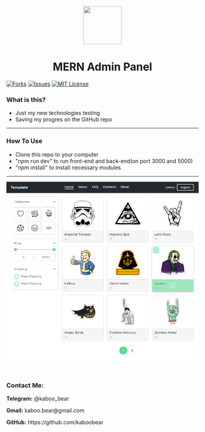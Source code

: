 <p align="center">
    <img src="https://img.icons8.com/bubbles/100/000000/rocket.png" width="100" height="100">
</p>

<h1 align="center">MERN Admin Panel</h1>

[![Forks][forks-shield]][forks-url]
[![Issues][issues-shield]][issues-url]
[![MIT License][license-shield]][license-url]

### What is this?
+ Just my new technologies testing
+ Saving my progres on the GitHub repo

<hr>

### How To Use
+ Clone this repo to your computer
+ "npm run dev" to run front-end and back-end(on port 3000 and 5000)
+ "npm install" to install necessary modules



<hr>

![Layout](kaboo2.png)

<br>

<h3>Contact Me:</h3>

<div>
    <p><b>Telegram:</b> @kaboo_bear </p>
</div>

<div>
    <p><b>Gmail:</b> kaboo.bear@gmail.com </p>
</div>

<div>
    <p><b>GitHub:</b> https://github.com/kaboobear</p>
</div>












[forks-shield]: https://img.shields.io/github/forks/kaboobear/MERN-admin-panel?style=flat-square
[forks-url]: https://github.com/kaboobear/MERN-admin-panel/network/members
[issues-shield]: https://img.shields.io/github/issues/kaboobear/MERN-admin-panel.svg?style=flat-square
[issues-url]: https://github.com/kaboobear/MERN-admin-panel/issues
[license-shield]: https://img.shields.io/github/license/kaboobear/MERN-admin-panel.svg?style=flat-square
[license-url]: https://github.com/kaboobear/MERN-admin-panel/blob/master/LICENSE.txt
